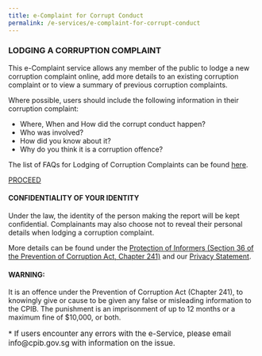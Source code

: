 ```yaml
---
title: e-Complaint for Corrupt Conduct
permalink: /e-services/e-complaint-for-corrupt-conduct
---
```



### **LODGING A CORRUPTION COMPLAINT**

This e-Complaint service allows any member of the public to lodge a new corruption complaint online, add more details to an existing corruption complaint or to view a summary of previous corruption complaints.

Where possible, users should include the following information in their corruption complaint:
* Where, When and How did the corrupt conduct happen?
* Who was involved?
* How did you know about it?
* Why do you think it is a corruption offence?

The list of FAQs for Lodging of Corruption Complaints can be found <a href="https://www.ifaq.gov.sg/CPIB/apps/Fcd_faqmain.aspx#FAQ_166929">here</a>.

<a class="button_special" href="/faq/">PROCEED</a>


#### **CONFIDENTIALITY OF YOUR IDENTITY**

Under the law, the identity of the person making the report will be kept confidential. Complainants may also choose not to reveal their personal details when lodging a corruption complaint.

More details can be found under the <a href="https://sso.agc.gov.sg/Act/PCA1960?Provlds=pr36-#pr36-" target="blank">Protection of Informers (Section 36 of the Prevention of Corruption Act, Chapter 241)</a> and our <a href="/privacy/">Privacy Statement</a>.

#### **WARNING:**

It is an offence under the Prevention of Corruption Act (Chapter 241), to knowingly give or cause to be given any false or misleading information to the CPIB. The punishment is an imprisonment of up to 12 months or a maximum fine of $10,000, or both.


<p style="font-size:15px">* If users encounter any errors with the e-Service, please email info@cpib.gov.sg with information on the issue.</p>

